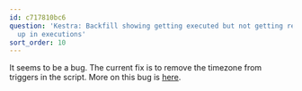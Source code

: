 ```yaml
---
id: c717810bc6
question: 'Kestra: Backfill showing getting executed but not getting results or showing
  up in executions'
sort_order: 10
---
```


It seems to be a bug. The current fix is to remove the timezone from triggers in the script. More on this bug is [here](https://github.com/kestra-io/kestra/issues/7227).